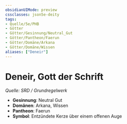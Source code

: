 ```yaml
---
obsidianUIMode: preview
cssclasses: json5e-deity
tags:
- Quelle/5e/PHB
- Götter
- Götter/Gesinnung/Neutral_Gut
- Götter/Pantheon/Faerun
- Götter/Domäne/Arkana
- Götter/Domäne/Wissen
aliases: ["Deneir"]
---
```

# Deneir, Gott der Schrift
*Quelle: SRD / Grundregelwerk* 

- **Gesinnung**: Neutral Gut
- **Domänen**: Arkana, Wissen
- **Pantheon**: Faerun
- **Symbol**: Entzündete Kerze über einem offenen Auge